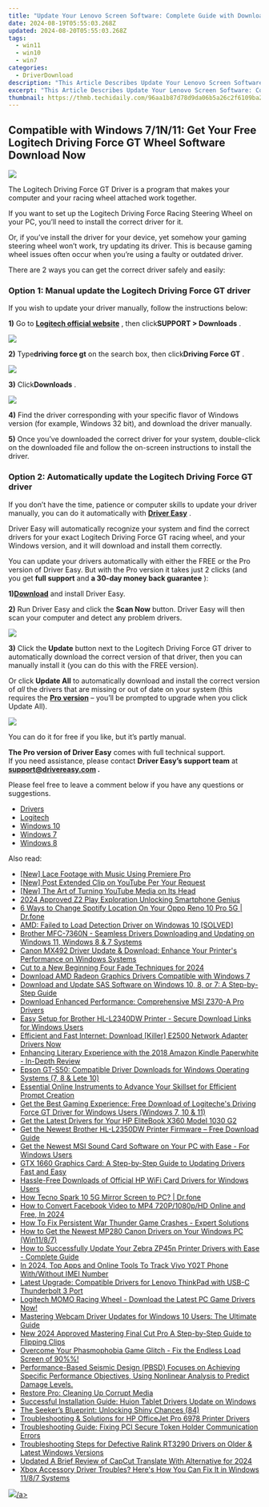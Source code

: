 ```yaml
---
title: "Update Your Lenovo Screen Software: Complete Guide with Downloads"
date: 2024-08-19T05:55:03.268Z
updated: 2024-08-20T05:55:03.268Z
tags:
  - win11
  - win10
  - win7
categories:
  - DriverDownload
description: "This Article Describes Update Your Lenovo Screen Software: Complete Guide with Downloads"
excerpt: "This Article Describes Update Your Lenovo Screen Software: Complete Guide with Downloads"
thumbnail: https://thmb.techidaily.com/96aa1b87d78d9da06b5a26c2f6109ba265782381d85277a374a3a1037690eb16.jpg
---
```


## Compatible with Windows 7/1N/11: Get Your Free Logitech Driving Force GT Wheel Software Download Now

![](https://images.drivereasy.com/wp-content/uploads/2019/10/2019-10-18_14-44-05.jpg)

 The Logitech Driving Force GT Driver is a program that makes your computer and your racing wheel attached work together.

 If you want to set up the Logitech Driving Force Racing Steering Wheel on your PC, you’ll need to install the correct driver for it.

 Or, if you’ve install the driver for your device, yet somehow your gaming steering wheel won’t work, try updating its driver. This is because gaming wheel issues often occur when you’re using a faulty or outdated driver.

There are 2 ways you can get the correct driver safely and easily:

### Option 1: Manual update the Logitech Driving Force GT driver

 If you wish to update your driver manually, follow the instructions below:

**1)** Go to **[Logitech official website](https://tools.techidaily.com/drivereasy/download/)**  , then click**SUPPORT > Downloads** .

![](https://images.drivereasy.com/wp-content/uploads/2020/01/2020-01-18_12-14-26-10.jpg)

**2)** Type**driving force gt** on the search box, then click**Driving Force GT** .

![](https://images.drivereasy.com/wp-content/uploads/2020/01/2020-01-18_14-53-25.jpg)

**3)** Click**Downloads** .

![](https://images.drivereasy.com/wp-content/uploads/2020/01/2020-01-18_14-54-51.jpg)

**4)** Find the driver corresponding with your specific flavor of Windows version (for example, Windows 32 bit), and download the driver manually.

**5)** Once you’ve downloaded the correct driver for your system, double-click on the downloaded file and follow the on-screen instructions to install the driver.

### Option 2: Automatically update the Logitech Driving Force GT driver

 If you don’t have the time, patience or computer skills to update your driver manually, you can do it automatically with **[Driver Easy](https://tools.techidaily.com/drivereasy/download/)**  .

 Driver Easy will automatically recognize your system and find the correct drivers for your exact Logitech Driving Force GT racing wheel, and your Windows version, and it will download and install them correctly.

 You can update your drivers automatically with either the FREE or the Pro version of Driver Easy. But with the Pro version it takes just 2 clicks (and you get **full support** and **a 30-day money back guarantee** ):

 **1)[Download](https://tools.techidaily.com/drivereasy/download/)**  and install Driver Easy.

**2)** Run Driver Easy and click the **Scan Now** button. Driver Easy will then scan your computer and detect any problem drivers.

![](https://images.drivereasy.com/wp-content/uploads/2019/10/2019-10-17_12-11-59-9.jpg)

**3)** Click the **Update**  button next to the Logitech Driving Force GT driver to automatically download the correct version of that driver, then you can manually install it (you can do this with the FREE version).

 Or click **Update All** to automatically download and install the correct version of _all_  the drivers that are missing or out of date on your system (this requires the **[Pro version](https://tools.techidaily.com/drivereasy/download/)**  – you’ll be prompted to upgrade when you click Update All).

![](https://images.drivereasy.com/wp-content/uploads/2019/10/2019-10-18_14-41-08.jpg)

 You can do it for free if you like, but it’s partly manual.

**The Pro version of Driver Easy** comes with full technical support.  
 If you need assistance, please contact **Driver Easy’s support team** at **[support@drivereasy.com](https://tools.techidaily.com/drivereasy/download/) .**

 Please feel free to leave a comment below if you have any questions or suggestions.

* [Drivers](https://tools.techidaily.com/drivereasy/download/)
* [Logitech](https://tools.techidaily.com/drivereasy/download/)
* [Windows 10](https://tools.techidaily.com/drivereasy/download/)
* [Windows 7](https://tools.techidaily.com/drivereasy/download/)
* [Windows 8](https://tools.techidaily.com/drivereasy/download/)

<ins class="adsbygoogle"
     style="display:block"
     data-ad-format="autorelaxed"
     data-ad-client="ca-pub-7571918770474297"
     data-ad-slot="1223367746"></ins>



<ins class="adsbygoogle"
     style="display:block"
     data-ad-client="ca-pub-7571918770474297"
     data-ad-slot="8358498916"
     data-ad-format="auto"
     data-full-width-responsive="true"></ins>

<span class="atpl-alsoreadstyle">Also read:</span>
<div><ul>
<li><a href="https://extra-skills.techidaily.com/new-lace-footage-with-music-using-premiere-pro/"><u>[New] Lace Footage with Music Using Premiere Pro</u></a></li>
<li><a href="https://youtube-stream.techidaily.com/new-post-extended-clip-on-youtube-per-your-request/"><u>[New] Post Extended Clip on YouTube Per Your Request</u></a></li>
<li><a href="https://youtube-tips.techidaily.com/he-art-of-turning-youtube-media-on-its-head/"><u>[New] The Art of Turning YouTube Media on Its Head</u></a></li>
<li><a href="https://article-tips.techidaily.com/2024-approved-z2-play-exploration-unlocking-smartphone-genius/"><u>2024 Approved  Z2 Play Exploration  Unlocking Smartphone Genius</u></a></li>
<li><a href="https://location-fake.techidaily.com/6-ways-to-change-spotify-location-on-your-oppo-reno-10-pro-5g-drfone-by-drfone-virtual-android/"><u>6 Ways to Change Spotify Location On Your Oppo Reno 10 Pro 5G | Dr.fone</u></a></li>
<li><a href="https://network-issues.techidaily.com/amd-failed-to-load-detection-driver-on-windowas-10-solved/"><u>AMD: Failed to Load Detection Driver on Windowas 10 [SOLVED]</u></a></li>
<li><a href="https://hardware-updates.techidaily.com/brother-mfc-7360n-seamless-drivers-downloading-and-updating-on-windows-11-windows-8-and-7-systems/"><u>Brother MFC-7360N - Seamless Drivers Downloading and Updating on Windows 11, Windows 8 & 7 Systems</u></a></li>
<li><a href="https://hardware-updates.techidaily.com/canon-mx492-driver-update-and-download-enhance-your-printers-performance-on-windows-systems/"><u>Canon MX492 Driver Update & Download: Enhance Your Printer's Performance on Windows Systems</u></a></li>
<li><a href="https://video-capture.techidaily.com/cut-to-a-new-beginning-four-fade-techniques-for-2024/"><u>Cut to a New Beginning  Four Fade Techniques for 2024</u></a></li>
<li><a href="https://hardware-updates.techidaily.com/download-amd-radeon-graphics-drivers-compatible-with-windows-7/"><u>Download AMD Radeon Graphics Drivers Compatible with Windows 7</u></a></li>
<li><a href="https://hardware-updates.techidaily.com/download-and-update-sas-software-on-windows-10-8-or-7-a-step-by-step-guide/"><u>Download and Update SAS Software on Windows 10, 8, or 7: A Step-by-Step Guide</u></a></li>
<li><a href="https://hardware-updates.techidaily.com/download-enhanced-performance-comprehensive-msi-z370-a-pro-drivers/"><u>Download Enhanced Performance: Comprehensive MSI Z370-A Pro Drivers</u></a></li>
<li><a href="https://hardware-updates.techidaily.com/easy-setup-for-brother-hl-l2340dw-printer-secure-download-links-for-windows-users/"><u>Easy Setup for Brother HL-L2340DW Printer - Secure Download Links for Windows Users</u></a></li>
<li><a href="https://hardware-updates.techidaily.com/efficient-and-fast-internet-download-killer-e2500-network-adapter-drivers-now/"><u>Efficient and Fast Internet: Download [Killer] E2500 Network Adapter Drivers Now</u></a></li>
<li><a href="https://buynow-tips.techidaily.com/enhancing-literary-experience-with-the-2018-amazon-kindle-paperwhite-in-depth-review/"><u>Enhancing Literary Experience with the 2018 Amazon Kindle Paperwhite - In-Depth Review</u></a></li>
<li><a href="https://hardware-updates.techidaily.com/epson-gt-s50-compatible-driver-downloads-for-windows-operating-systems-7-8-and-lete-10/"><u>Epson GT-S50: Compatible Driver Downloads for Windows Operating Systems (7, 8 & Lete 10)</u></a></li>
<li><a href="https://tech-revival.techidaily.com/essential-online-instruments-to-advance-your-skillset-for-efficient-prompt-creation/"><u>Essential Online Instruments to Advance Your Skillset for Efficient Prompt Creation</u></a></li>
<li><a href="https://hardware-updates.techidaily.com/get-the-best-gaming-experience-free-download-of-logiteches-driving-force-gt-driver-for-windows-users-windows-7-10-and-11/"><u>Get the Best Gaming Experience: Free Download of Logiteche's Driving Force GT Driver for Windows Users (Windows 7, 10 & 11)</u></a></li>
<li><a href="https://hardware-updates.techidaily.com/get-the-latest-drivers-for-your-hp-elitebook-x360-model-1030-g2/"><u>Get the Latest Drivers for Your HP EliteBook X360 Model 1030 G2</u></a></li>
<li><a href="https://hardware-updates.techidaily.com/get-the-newest-brother-hl-l2350dw-printer-firmware-free-download-guide/"><u>Get the Newest Brother HL-L2350DW Printer Firmware – Free Download Guide</u></a></li>
<li><a href="https://hardware-updates.techidaily.com/get-the-newest-msi-sound-card-software-on-your-pc-with-ease-for-windows-users/"><u>Get the Newest MSI Sound Card Software on Your PC with Ease - For Windows Users</u></a></li>
<li><a href="https://hardware-updates.techidaily.com/gtx-1660-graphics-card-a-step-by-step-guide-to-updating-drivers-fast-and-easy/"><u>GTX 1660 Graphics Card: A Step-by-Step Guide to Updating Drivers Fast and Easy</u></a></li>
<li><a href="https://hardware-updates.techidaily.com/hassle-free-downloads-of-official-hp-wifi-card-drivers-for-windows-users/"><u>Hassle-Free Downloads of Official HP WiFi Card Drivers for Windows Users</u></a></li>
<li><a href="https://screen-mirror.techidaily.com/how-tecno-spark-10-5g-mirror-screen-to-pc-drfone-by-drfone-android/"><u>How Tecno Spark 10 5G Mirror Screen to PC? | Dr.fone</u></a></li>
<li><a href="https://facebook-videos.techidaily.com/how-to-convert-facebook-video-to-mp4-720p1080phd-online-and-free-in-2024/"><u>How to Convert Facebook Video to MP4 720P/1080p/HD Online and Free, In 2024</u></a></li>
<li><a href="https://hardware-updates.techidaily.com/how-to-fix-persistent-war-thunder-game-crashes-expert-solutions/"><u>How To Fix Persistent War Thunder Game Crashes - Expert Solutions</u></a></li>
<li><a href="https://hardware-updates.techidaily.com/how-to-get-the-newest-mp280-canon-drivers-on-your-windows-pc-win1187/"><u>How to Get the Newest MP280 Canon Drivers on Your Windows PC (Win11/8/7)</u></a></li>
<li><a href="https://hardware-updates.techidaily.com/how-to-successfully-update-your-zebra-zp45n-printer-drivers-with-ease-complete-guide/"><u>How to Successfully Update Your Zebra ZP45n Printer Drivers with Ease - Complete Guide</u></a></li>
<li><a href="https://android-unlock.techidaily.com/in-2024-top-apps-and-online-tools-to-track-vivo-y02t-phone-withwithout-imei-number-by-drfone-android/"><u>In 2024, Top Apps and Online Tools To Track Vivo Y02T Phone With/Without IMEI Number</u></a></li>
<li><a href="https://hardware-updates.techidaily.com/latest-upgrade-compatible-drivers-for-lenovo-thinkpad-with-usb-c-thunderbolt-3-port/"><u>Latest Upgrade: Compatible Drivers for Lenovo ThinkPad with USB-C Thunderbolt 3 Port</u></a></li>
<li><a href="https://hardware-updates.techidaily.com/logitech-momo-racing-wheel-download-the-latest-pc-game-drivers-now/"><u>Logitech MOMO Racing Wheel - Download the Latest PC Game Drivers Now!</u></a></li>
<li><a href="https://hardware-updates.techidaily.com/mastering-webcam-driver-updates-for-windows-10-users-the-ultimate-guide/"><u>Mastering Webcam Driver Updates for Windows 10 Users: The Ultimate Guide</u></a></li>
<li><a href="https://smart-video-editing.techidaily.com/new-2024-approved-mastering-final-cut-pro-a-step-by-step-guide-to-flipping-clips/"><u>New 2024 Approved Mastering Final Cut Pro A Step-by-Step Guide to Flipping Clips</u></a></li>
<li><a href="https://hardware-updates.techidaily.com/overcome-your-phasmophobia-game-glitch-fix-the-endless-load-screen-of-90/"><u>Overcome Your Phasmophobia Game Glitch - Fix the Endless Load Screen of 90%%!</u></a></li>
<li><a href="https://hardware-updates.techidaily.com/performance-based-seismic-design-pbsd-focuses-on-achieving-specific-performance-objectives-using-nonlinear-analysis-to-predict-damage-levels/"><u>Performance-Based Seismic Design (PBSD) Focuses on Achieving Specific Performance Objectives, Using Nonlinear Analysis to Predict Damage Levels.</u></a></li>
<li><a href="https://data-wizards.techidaily.com/restore-pro-cleaning-up-corrupt-media/"><u>Restore Pro: Cleaning Up Corrupt Media</u></a></li>
<li><a href="https://hardware-updates.techidaily.com/successful-installation-guide-huion-tablet-drivers-update-on-windows/"><u>Successful Installation Guide: Huion Tablet Drivers Update on Windows</u></a></li>
<li><a href="https://games-able.techidaily.com/the-seekers-blueprint-unlocking-shiny-chances-84/"><u>The Seeker’s Blueprint: Unlocking Shiny Chances (84)</u></a></li>
<li><a href="https://hardware-updates.techidaily.com/troubleshooting-and-solutions-for-hp-officejet-pro-6978-printer-drivers/"><u>Troubleshooting & Solutions for HP OfficeJet Pro 6978 Printer Drivers</u></a></li>
<li><a href="https://hardware-updates.techidaily.com/troubleshooting-guide-fixing-pci-secure-token-holder-communication-errors/"><u>Troubleshooting Guide: Fixing PCI Secure Token Holder Communication Errors</u></a></li>
<li><a href="https://hardware-updates.techidaily.com/troubleshooting-steps-for-defective-ralink-rt3290-drivers-on-older-and-latest-windows-versions/"><u>Troubleshooting Steps for Defective Ralink RT3290 Drivers on Older & Latest Windows Versions</u></a></li>
<li><a href="https://ai-video-translation.techidaily.com/updated-a-brief-review-of-capcut-translate-with-alternative-for-2024/"><u>Updated A Brief Review of CapCut Translate With Alternative for 2024</u></a></li>
<li><a href="https://hardware-updates.techidaily.com/xbox-accessory-driver-troubles-heres-how-you-can-fix-it-in-windows-1187-systems/"><u>Xbox Accessory Driver Troubles? Here's How You Can Fix It in Windows 11/8/7 Systems</u></a></li>
</ul></div>

<!-- affiliate ads begin -->
<a href="https://store.nero.com/order/checkout.php?PRODS=4729507&QTY=1&AFFILIATE=108875&CART=1"><img src="https://www.nero.com/nero-com-wAssets/img/banners/2023/TIU/Nero_TuneItUp_Screen_2.webp" border="0">/a>
<!-- affiliate ads end -->